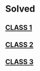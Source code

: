 # Solved

## [CLASS 1](https://github.com/SolvedMaster/Solved/tree/master/src/solved/class1)   
## [CLASS 2](https://github.com/SolvedMaster/Solved/tree/master/src/solved/class2)   
## [CLASS 3](https://github.com/SolvedMaster/Solved/tree/master/src/solved/class3)   
